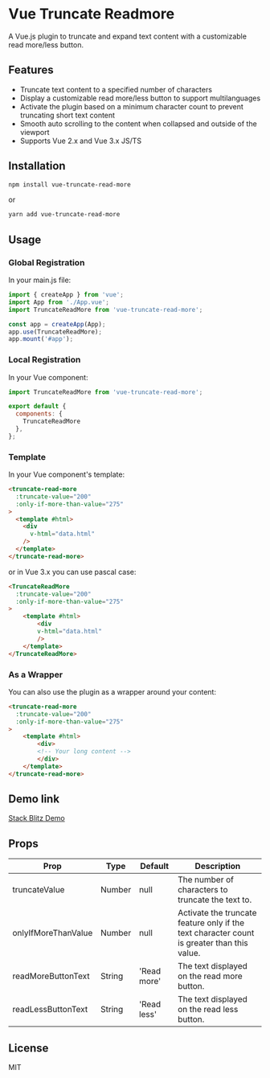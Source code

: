# Vue Truncate Readmore

A Vue.js plugin to truncate and expand text content with a customizable read more/less button.

## Features

- Truncate text content to a specified number of characters
- Display a customizable read more/less button to support multilanguages 
- Activate the plugin based on a minimum character count to prevent truncating short text content
- Smooth auto scrolling to the content when collapsed and outside of the viewport
- Supports Vue 2.x and Vue 3.x JS/TS

## Installation

```bash
npm install vue-truncate-read-more
```

or

```bash
yarn add vue-truncate-read-more
```

## Usage

### Global Registration

In your main.js file:

```javascript
import { createApp } from 'vue';
import App from './App.vue';
import TruncateReadMore from 'vue-truncate-read-more';

const app = createApp(App);
app.use(TruncateReadMore);
app.mount('#app');
```

### Local Registration

In your Vue component:

```javascript
import TruncateReadMore from 'vue-truncate-read-more';

export default {
  components: {
    TruncateReadMore
  },
};
```

### Template

In your Vue component's template:

```html
<truncate-read-more
  :truncate-value="200"
  :only-if-more-than-value="275"
>
  <template #html>
    <div
      v-html="data.html"
    />
  </template>
</truncate-read-more>
```

or in Vue 3.x you can use pascal case:

```html
<TruncateReadMore
  :truncate-value="200"
  :only-if-more-than-value="275"
>
    <template #html>
        <div
        v-html="data.html"
        />
    </template>
</TruncateReadMore>
```

### As a Wrapper

You can also use the plugin as a wrapper around your content:

```html
<truncate-read-more
  :truncate-value="200"
  :only-if-more-than-value="275"
>
    <template #html>
        <div>
        <!-- Your long content -->
        </div>
    </template>
</truncate-read-more>
```

## Demo link
[Stack Blitz Demo](https://vue-e4fd7y.stackblitz.io)



## Props

| Prop                  | Type    | Default | Description                                                                                      |
|-----------------------|---------|---------|--------------------------------------------------------------------------------------------------|
| truncateValue         | Number  | null    | The number of characters to truncate the text to.                                                |
| onlyIfMoreThanValue   | Number  | null    | Activate the truncate feature only if the text character count is greater than this value.      |
| readMoreButtonText    | String  | 'Read more' | The text displayed on the read more button.                                                    |
| readLessButtonText    | String  | 'Read less' | The text displayed on the read less button.                                                    |

## License

MIT